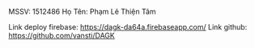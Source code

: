 MSSV: 1512486
Họ Tên: Phạm Lê Thiện Tâm

Link deploy firebase: https://dagk-da64a.firebaseapp.com/
Link github: https://github.com/vansti/DAGK